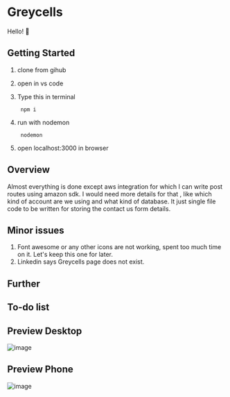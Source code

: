 # Greycells
Hello! 👋



## Getting Started
1. clone from gihub
2. open in vs code
3. Type this in terminal

        npm i 
4. run with nodemon
 
        nodemon
5. open localhost:3000 in browser 

## Overview
Almost everything is done except aws integration for which I can write post routes using amazon sdk. I would need more details for that , like which kind of account are we using and what kind of database. It just single file code to be written for storing the contact us form details.


## Minor issues
1. Font awesome or any other icons are not working, spent too much time on it. Let's keep this one for later.
2. Linkedin says Greycells page does not exist.

## Further
## To-do list
## Preview Desktop

![image](https://github.com/NishitaErvantikar9/Greycells/blob/main/public/images/RPS.gif)

## Preview Phone
![image](https://github.com/NishitaErvantikar9/Greycells/blob/main/public/images/phone2.gif)

